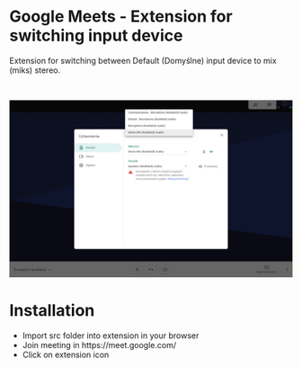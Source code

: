 # Google Meets - Extension for switching input device

<p>Extension for switching between Default (Domyślne) input device to mix (miks) stereo.</p>
<br/>

[![How it works](https://github.com/MPD97/Google-Meets-Extension/blob/main/assets/example.jpeg?raw=true)](https://www.youtube.com/watch?v=SGEcYw_8Tzw&feature=youtu.be "How it works")
<h1>Installation</h1>
<ul>
  <li>Import src folder into extension in your browser</li>
  <li>Join meeting in https://meet.google.com/</li>
  <li>Click on extension icon</li>
</ul>
